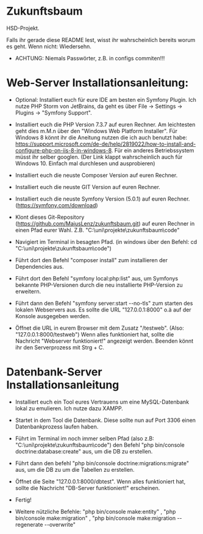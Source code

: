# Zukunftsbaum

HSD-Projekt.

Falls ihr gerade diese README lest, wisst ihr wahrscheinlich bereits worum es geht. Wenn nicht: Wiedersehn.

* ACHTUNG: Niemals Passwörter, z.B. in configs commiten!!!


# Web-Server Installationsanleitung:

- Optional: Installiert euch für eure IDE am besten ein Symfony Plugin. Ich nutze PHP Storm von JetBrains, da geht es über File -> Settings -> Plugins -> "Symfony Support".

- Installiert euch die PHP Version 7.3.7 auf euren Rechner. Am leichtesten geht dies m.M.n über den "Windows Web Platform Installer". Für Windows 8 könnt ihr die Aneitung nutzen die ich auch benutzt habe: https://support.microsoft.com/de-de/help/2819022/how-to-install-and-configure-php-on-iis-8-in-windows-8. Für ein anderes Betriebssystem müsst ihr selber googlen. (Der Link klappt wahrscheinlich auch für Windows 10. Einfach mal durchlesen und ausprobieren)

- Installiert euch die neuste Composer Version auf euren Rechner.

- Installiert euch die neuste GIT Version auf euren Rechner.

- Installiert euch die neuste Symfony Version (5.0.1) auf euren Rechner. (https://symfony.com/download)

- Klont dieses Git-Repository (https://github.com/MajusLenz/zukunftsbaum.git) auf euren Rechner in einen Pfad eurer Wahl. Z.B. "C:\uni\projekte\zukunftsbaum\code"

- Navigiert im Terminal in besagten Pfad. (in windows über den Befehl: cd "C:\uni\projekte\zukunftsbaum\code")

- Führt dort den Befehl "composer install" zum installieren der Dependencies aus.

- Führt dort den Befehl "symfony local:php:list" aus, um Symfonys bekannte PHP-Versionen durch die neu installierte PHP-Version zu erweitern.

- Führt dann den Befehl "symfony server:start --no-tls" zum starten des lokalen Webservers aus. Es sollte die URL "127.0.0.1:8000" o.ä auf der Konsole ausgegeben werden.

- Öffnet die URL in eurem Browser mit dem Zusatz "/testweb". (Also: "127.0.0.1:8000/testweb")
Wenn alles funktioniert hat, sollte die Nachricht "Webserver funktioniert!" angezeigt werden.
Beenden könnt ihr den Serverprozess mit Strg + C.


# Datenbank-Server Installationsanleitung

- Installiert euch ein Tool eures Vertrauens um eine MySQL-Datenbank lokal zu emulieren. Ich nutze dazu XAMPP.

- Startet in dem Tool die Datenbank. Diese sollte nun auf Port 3306 einen Datenbankprozess laufen haben.

- Führt im Terminal im noch immer selben Pfad (also z.B: "C:\uni\projekte\zukunftsbaum\code") den Befehl "php bin/console doctrine:database:create" aus, um die DB zu erstellen.

- Führt dann den befehl "php bin/console doctrine:migrations:migrate" aus, um die DB zu um die Tabellen zu erstellen.

- Öffnet die Seite "127.0.0.1:8000/dbtest". Wenn alles funktioniert hat, sollte die Nachricht "DB-Server funktioniert!" erscheinen.

- Fertig!

- Weitere nützliche Befehle: "php bin/console make:entity" , "php bin/console make:migration" , "php bin/console make:migration --regenerate --overwrite"
